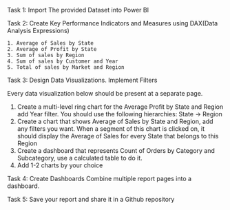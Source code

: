 Task 1: Import The provided  Dataset into Power BI

Task 2: Create Key Performance Indicators and Measures using DAX(Data Analysis Expressions)

    1. Average of Sales by State
    2. Average of Profit by State
    3. Sum of sales by Region
    4. Sum of sales by Customer and Year
    5. Total of sales by Market and Region


Task 3: Design Data Visualizations. Implement Filters

Every data visualization below should be present at a separate page.

 1. Create a multi-level ring chart for the Average Profit by State and Region  
 add Year filter. You should use the following hierarchies: 
 State -> Region
2. Create a chart that shows  Average of Sales by State and Region, add any filters you want.
When a segment of this chart is clicked on, it should display the Average of Sales for every State that belongs to this Region
3. Create a dashboard that represents Count of Orders by Category and Subcategory, 
   use a calculated table to do it.
4. Add 1-2 charts by your choice

Task 4: Create Dashboards 
  Combine multiple report pages into a dashboard.

Task 5: Save your report and share it in a Github repository 
